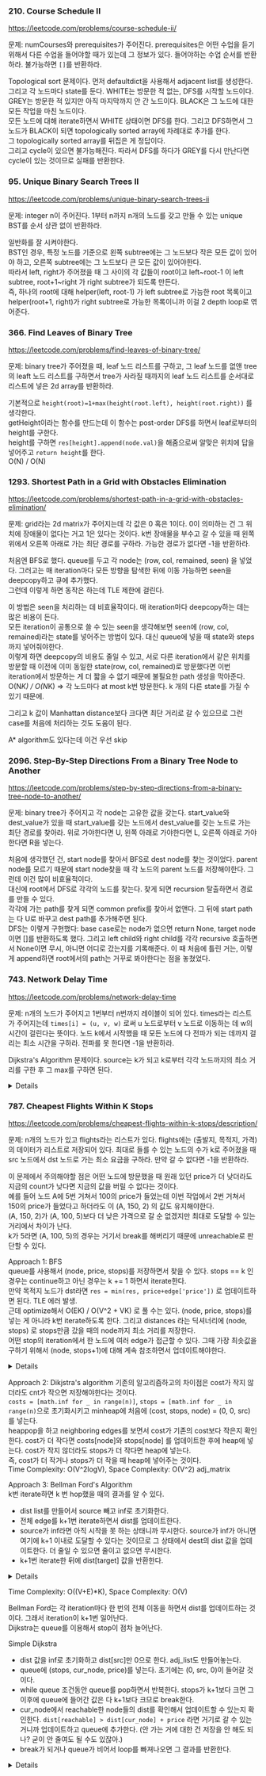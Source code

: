 ### 210. Course Schedule II

https://leetcode.com/problems/course-schedule-ii/

문제: numCourses와 prerequisites가 주어진다. prerequisites은 어떤 수업을 듣기 위해서 다른 수업을 들어야할 때가 있는데 그 정보가 있다. 들어야하는 수업 순서를 반환하라. 불가능하면 `[]`를 반환하라.

Topological sort 문제이다. 먼저 defaultdict을 사용해서 adjacent list를 생성한다.    
그리고 각 노드마다 state를 둔다. WHITE는 방문한 적 없는, DFS를 시작할 노드이다. GREY는 방문한 적 있지만 아직 마지막까지 안 간 노드이다. BLACK은 그 노드에 대한 모든 작업을 마친 노드이다.   
모든 노드에 대해 iterate하면서 WHITE 상태이면 DFS를 한다. 그리고 DFS하면서 그 노드가 BLACK이 되면 topologically sorted array에 차례대로 추가를 한다.   
그 topologically sorted array를 뒤집은 게 정답이다.   
그리고 cycle이 있으면 불가능해진다. 따라서 DFS를 하다가 GREY를 다시 만난다면 cycle이 있는 것이므로 실패를 반환한다.


### 95. Unique Binary Search Trees II

https://leetcode.com/problems/unique-binary-search-trees-ii

문제: integer n이 주어진다. 1부터 n까지 n개의 노드를 갖고 만들 수 있는 unique BST를 순서 상관 없이 반환하라.

일반화를 잘 시켜야한다.    
BST인 경우, 특정 노드를 기준으로 왼쪽 subtree에는 그 노드보다 작은 모든 값이 있어야 하고, 오른쪽 subtree에는 그 노드보다 큰 모든 값이 있어야한다.   
따라서 left, right가 주어졌을 때 그 사이의 각 값들이 root이고 left~root-1 이 left subtree, root+1~right 가 right subtree가 되도록 만든다.   
즉, 하나의 root에 대해 helper(left, root-1) 가 left subtree로 가능한 root 목록이고 helper(root+1, right)가 right subtree로 가능한 목록이니까 이걸 2 depth loop로 엮어준다.


### 366. Find Leaves of Binary Tree

https://leetcode.com/problems/find-leaves-of-binary-tree/

문제: binary tree가 주어졌을 때, leaf 노드 리스트를 구하고, 그 leaf 노드를 없앤 tree의 leaft 노드 리스트를 구하면서 tree가 사라질 때까지의 leaf 노드 리스트를 순서대로 리스트에 넣은 2d array를 반환하라.


기본적으로 `height(root)=1+max(height(root.left), height(root.right))` 를 생각한다.   
getHeight이라는 함수를 만드는데 이 함수는 post-order DFS를 하면서 leaf로부터의 height를 구한다.    
height를 구하면 `res[height].append(node.val)`을 해줌으로써 알맞은 위치에 답을 넣어주고 `return height`를 한다.   
O(N) / O(N)


### 1293. Shortest Path in a Grid with Obstacles Elimination

https://leetcode.com/problems/shortest-path-in-a-grid-with-obstacles-elimination/

문제: grid라는 2d matrix가 주어지는데 각 값은 0 혹은 1이다. 0이 의미하는 건 그 위치에 장애물이 없다는 거고 1은 있다는 것이다. k번 장애물을 부수고 갈 수 있을 때 왼쪽 위에서 오른쪽 아래로 가는 최단 경로를 구하라. 가능한 경로가 없다면 -1을 반환하라.

처음엔 BFS로 했다. queue를 두고 각 node는 (row, col, remained, seen) 을 넣었다. 그러고는 매 iteration마다 모든 방향을 탐색한 뒤에 이동 가능하면 seen을 deepcopy하고 큐에 추가했다.    
그런데 이렇게 하면 동작은 하는데 TLE 제한에 걸린다.      

이 방법은 seen을 처리하는 데 비효율작이다. 매 iteration마다 deepcopy하는 데는 많은 비용이 든다.     
모든 iteration이 공통으로 쓸 수 있는 seen을 생각해보면 seen에 (row, col, remained)라는 state를 넣어주는 방법이 있다. 대신 queue에 넣을 때 state와 steps까지 넣어줘야한다.        
이렇게 하면 deepcopy의 비용도 줄일 수 있고, 서로 다른 iteration에서 같은 위치를 방문할 때 이전에 이미 동일한 state(row, col, remained)로 방문했다면 이번 iteration에서 방문하는 게 더 짧을 수 없기 때문에 불필요한 path 생성을 막아준다.    
O(N*K) / O(N*K)  => 각 노드마다 at most k번 방문한다. k 개의 다른 state를 가질 수 있기 때문에.

그리고 k 값이 Manhattan distance보다 크다면 최단 거리로 갈 수 있으므로 그런 case를 처음에 처리하는 것도 도움이 된다.  

A* algorithm도 있다는데 이건 우선 skip


### 2096. Step-By-Step Directions From a Binary Tree Node to Another

https://leetcode.com/problems/step-by-step-directions-from-a-binary-tree-node-to-another/

문제: binary tree가 주어지고 각 node는 고유한 값을 갖는다. start_value와 dest_value가 있을 때 start_value를 갖는 노드에서 dest_value를 갖는 노드로 가는 최단 경로를 찾아라. 위로 가야한다면 U, 왼쪽 아래로 가야한다면 L, 오른쪽 아래로 가야한다면 R을 넣는다.

처음에 생각했던 건, start node를 찾아서 BFS로 dest node를 찾는 것이었다. parent node를 모르기 때문에 start node찾을 때 각 노드의 parent 노드를 저장해야한다. 그런데 이건 많이 비효율적이다.   
대신에 root에서 DFS로 각각의 노드를 찾는다. 찾게 되면 recursion 탈출하면서 경로를 만들 수 있다.   
각각에 가는 path를 찾게 되면 common prefix를 찾아서 없앤다. 그 뒤에 start path는 다 U로 바꾸고 dest path를 추가해주면 된다.   
DFS는 이렇게 구현했다: base case로는 node가 없으면 return None, target node이면 []를 반환하도록 했다. 그리고 left child와 right child를 각각 recursive 호출하면서 None이면 무시, 아니면 어디로 갔는지를 기록해준다. 이 때 처음에 틀린 거는, 이렇게 append하면 root에서의 path는 거꾸로 봐야한다는 점을 놓쳤었다.


### 743. Network Delay Time

https://leetcode.com/problems/network-delay-time

문제: n개의 노드가 주어지고 1번부터 n번까지 레이블이 되어 있다. times라는 리스트가 주어지는데 `times[i] = (u, v, w)` 로써 u 노드로부터 v 노드로 이동하는 데 w의 시간이 걸린다는 뜻이다. 노드 k에서 시작했을 때 모든 노드에 다 전파가 되는 데까지 걸리는 최소 시간을 구하라. 전파를 못 한다면 -1을 반환하라.

Dijkstra's Algorithm 문제이다. source는 k가 되고 k로부터 각각 노드까지의 최소 거리를 구한 후 그 max를 구하면 된다.

<details>

```python
class Solution:
    def networkDelayTime(self, times: List[List[int]], n: int, k: int) -> int:
        # Dijkstra's Algorithm으로 source로부터의 최소 cost를 다 구하고 그것들의 max를 구한다.
        d = {}  # value: distance, 만약 path가 필요하다면 (distance, previous) 이렇게 넣으면 된다.
        for i in range(n):
            d[i+1] = math.inf
        d[k] = 0

        adj_matrix = [[] for _ in range(n+1)]  # (dest, cost)
        for time in times:
            src, dest, cost = time
            adj_matrix[src].append((dest, cost))

        heap = [(0, k, k)]  # (distance, next, previous)
        
        while True:
            next_cost, next_vertex, prev_vertex = heapq.heappop(heap)
            for dest, cost in adj_matrix[next_vertex]:
                if d[dest] <= d[next_vertex] + cost:
                    continue
                d[dest] = d[next_vertex] + cost
                heapq.heappush(heap, (cost, dest, next_vertex))
            if len(heap) == 0:
                break

        res = max(map(lambda x: d[x], d))
        return res if res != math.inf else -1
```

</details>


### 787. Cheapest Flights Within K Stops

https://leetcode.com/problems/cheapest-flights-within-k-stops/description/
    
문제: n개의 노드가 있고 flights라는 리스트가 있다. flights에는 (출발지, 목적지, 가격) 의 데이터가 리스트로 저장되어 있다. 최대로 들를 수 있는 노드의 수가 k로 주어졌을 때 src 노드에서 dst 노드로 가는 최소 요금을 구하라. 만약 갈 수 없다면 -1을 반환하라.

이 문제에서 주의해야할 점은 어떤 노드에 방문했을 때 원래 있던 price가 더 낮더라도 지금의 count가 낮다면 지금의 값을 버릴 수 없다는 것이다.    
예를 들어 노드 A에 5번 거쳐서 100의 price가 들었는데 이번 작업에서 2번 거쳐서 150의 price가 들었다고 하더라도 이 (A, 150, 2) 의 값도 유지해야한다.   
(A, 150, 2)가 (A, 100, 5)보다 더 낮은 가격으로 갈 순 없겠지만 최대로 도달할 수 있는 거리에서 차이가 난다.   
k가 5라면 (A, 100, 5)의 경우는 거기서 break를 해버리기 때문에 unreachable로 판단할 수 있다.   

Approach 1: BFS   
queue를 사용해서 (node, price, stops)를 저장하면서 찾을 수 있다. stops == k 인 경우는 continue하고 아닌 경우는 k += 1 하면서 iterate한다.     
만약 목적지 노드가 dst라면 `res = min(res, price+edge['price'])` 로 업데이트하면 된다.
TLE 에러 발생.   
근데 optimize해서 O(EK) / O(V^2 + VK) 로 풀 수는 있다. (node, price, stops)를 넣는 게 아니라 k번 iterate하도록 한다. 
그리고 distances 라는 딕셔너리에 (node, stops) 로 stops만큼 갔을 때의 node까지 최소 거리를 저장한다.    
어떤 stop의 iteration에서 한 노드에 여러 edge가 접근할 수 있다. 그때 가장 최솟값을 구하기 위해서 (node, stops+1)에 대해 계속 참조하면서 업데이트해야한다.

<details>

```python
        while bfsQ and stops < K + 1:
            
            # Iterate on current level
            length = len(bfsQ)
            for _ in range(length):
                node = bfsQ.popleft()
                
                # Loop over neighbors of popped node
                for nei in range(n):
                    if adj_matrix[node][nei] > 0:
                        dU = distances.get((node, stops), float("inf"))  # 이 값은 항상 있다. 이전 iteration에서 만든 값이다.
                        dV = distances.get((nei, stops + 1), float("inf"))  # 아직 unreached 상태라면 inf일테다. 있다면 다른 노드에서 간 결과인데 그거랑 비교하는 것이다.
                        wUV = adj_matrix[node][nei]
                        
                        if dU + wUV < dV:
                            distances[nei, stops + 1] = dU + wUV
                            bfsQ.append(nei)
```

</details>


Approach 2: Dikjstra's algorithm
기존의 알고리즘하고의 차이점은 cost가 작지 않더라도 cnt가 작으면 저장해야한다는 것이다.   
`costs = [math.inf for _ in range(n)]`, `stops = [math.inf for _ in range(n)`으로 초기화시키고 minheap에 처음에 (cost, stops, node) = (0, 0, src) 를 넣는다.   
heappop을 하고 neighboring edges를 보면서 cost가 기존의 cost보다 작은지 확인한다. cost가 더 작다면 costs[node]와 stops[node] 를 업데이트한 후에 heap에 넣는다. cost가 작지 않더라도 stops가 더 작다면 heap에 넣는다.   
즉, cost가 더 작거나 stops가 더 작을 때 heap에 넣어주는 것이다.   
Time Complexity: O(V^2logV), Space Complexity: O(V^2) adj_matrix

Approach 3: Bellman Ford's Algorithm   
k번 iterate하면 k 번 hop했을 때의 결과를 알 수 있다.   
- dist list를 만들어서 source 빼고 inf로 초기화한다.   
- 전체 edge를 k+1번 iterate하면서 dist를 업데이트한다. 
- source가 inf라면 아직 시작을 못 하는 상태니까 무시한다. source가 inf가 아니면 여기에 k+1 이내로 도달할 수 있다는 것이므로 그 상태에서 dest의 dist 값을 업데이트한다. 더 줄일 수 있으면 줄이고 없으면 무시한다.
- k+1번 iterate한 뒤에 dist[target] 값을 반환한다.

<details>

```python
dist = [math.inf] * n
dist[src] = 0
for _ in range(K+1):
    next_dist = copy.deepcopy(dist)
    for _from, _to, _price in flights:
        if dist[_from] == math.inf:
            continue
        next_dist[_to] = min(next_dist[_to], dist[_from] + _price)
    dist = next_dist
if dist[dst] == math.inf:
    return -1
return dist[dst]
```
    
</details>
    
Time Complexity: O((V+E)*K), Space Complexity: O(V)

Bellman Ford는 각 iteration마다 한 번의 전체 이동을 하면서 dist를 업데이트하는 것이다. 그래서 iteration이 k+1번 일어난다.   
Dijkstra는 queue를 이용해서 stop이 점차 늘어난다.
    
Simple Dijkstra
- dist 값을 inf로 초기화하고 dist[src]만 0으로 한다. adj_list도 만들어놓는다.
- queue에 (stops, cur_node, price)를 넣는다. 초기에는 (0, src, 0)이 들어갈 것이다.
- while queue 조건동안 queue를 pop하면서 반복한다. stops가 k+1보다 크면 그 이후에 queue에 들어간 값은 다 k+1보다 크므로 break한다.
- cur_node에서 reachable한 node들의 dist를 확인해서 업데이트할 수 있는지 확인한다. `dist[reachable] > dist[cur_node] + price` 라면 거기로 갈 수 있는 거니까 업데이트하고 queue에 추가한다. (안 가는 거에 대한 건 저장을 안 해도 되나? 굳이 안 줄여도 될 수도 있잖아.)
- break가 되거나 queue가 비어서 loop를 빠져나오면 그 결과를 반환한다.

<details>

```python
dist = [math.inf] * n
dist[src] = 0
queue = deque([(0, src, 0)])  # stops, node, price

while queue:
    stops, cur, price = queue.popleft()
    if stops > K:
        break
    for _to, _price in adj_list[cur]:
        if dist[_to] <= price + _price:
            continue
        dist[_to] = price + _price
        queue.append((stops+1, _to, dist[_to]))

return -1 if dist[dst] == math.inf else dist[dst]
```

</details>

